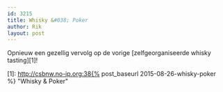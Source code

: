 ```yaml
---
id: 3215
title: Whisky &#038; Poker
author: Rik
layout: post
---
```

Opnieuw een gezellig vervolg op de vorige [zelfgeorganiseerde whisky tasting][1]!

 [1]: http://csbnw.no-ip.org:38{% post_baseurl 2015-08-26-whisky-poker %} "Whisky & Poker"